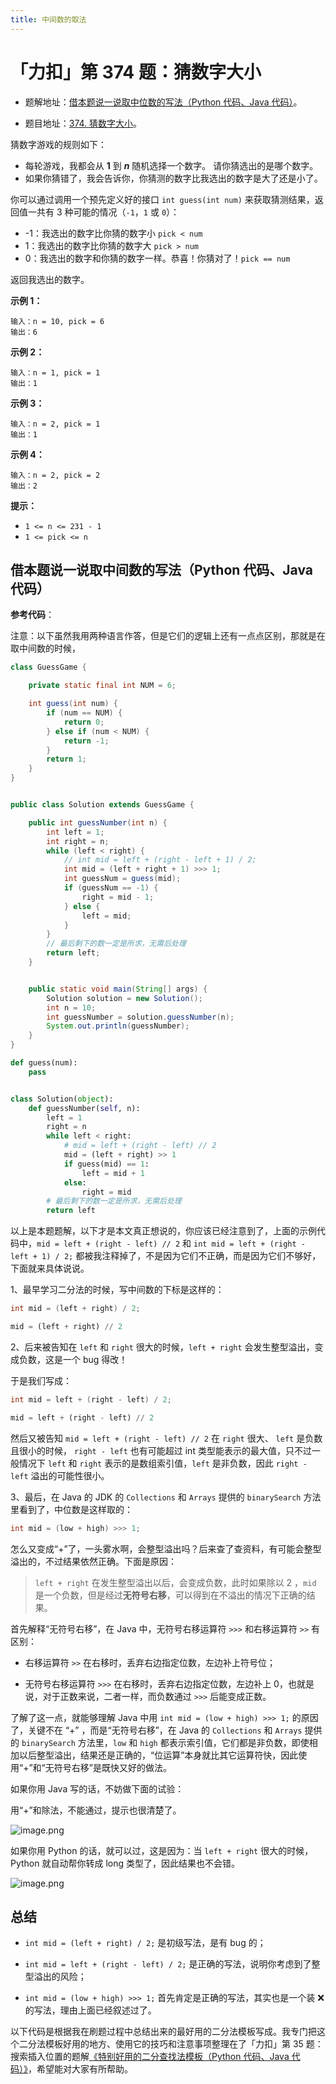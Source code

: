 ```yaml
---
title: 中间数的取法
---
```



# 「力扣」第 374 题：猜数字大小

+ 题解地址：[借本题说一说取中位数的写法（Python 代码、Java 代码）](https://leetcode-cn.com/problems/guess-number-higher-or-lower/solution/shi-fen-hao-yong-de-er-fen-cha-zhao-fa-mo-ban-pyth/)。

+ 题目地址：[374. 猜数字大小](https://leetcode-cn.com/problems/guess-number-higher-or-lower/)。

猜数字游戏的规则如下：

- 每轮游戏，我都会从 **1** 到 ***n*** 随机选择一个数字。 请你猜选出的是哪个数字。
- 如果你猜错了，我会告诉你，你猜测的数字比我选出的数字是大了还是小了。

你可以通过调用一个预先定义好的接口 `int guess(int num)` 来获取猜测结果，返回值一共有 3 种可能的情况（`-1`，`1` 或 `0`）：

- -1：我选出的数字比你猜的数字小 `pick < num`
- 1：我选出的数字比你猜的数字大 `pick > num`
- 0：我选出的数字和你猜的数字一样。恭喜！你猜对了！`pick == num`

返回我选出的数字。

**示例 1：**

```
输入：n = 10, pick = 6
输出：6
```

**示例 2：**

```
输入：n = 1, pick = 1
输出：1
```

**示例 3：**

```
输入：n = 2, pick = 1
输出：1
```

**示例 4：**

```
输入：n = 2, pick = 2
输出：2
```

 **提示：**

- `1 <= n <= 231 - 1`
- `1 <= pick <= n`

## 借本题说一说取中间数的写法（Python 代码、Java 代码）

**参考代码**：

注意：以下虽然我用两种语言作答，但是它们的逻辑上还有一点点区别，那就是在取中间数的时候，



<CodeGroup>
<CodeGroupItem title="Java">

```java
class GuessGame {

    private static final int NUM = 6;

    int guess(int num) {
        if (num == NUM) {
            return 0;
        } else if (num < NUM) {
            return -1;
        }
        return 1;
    }
}


public class Solution extends GuessGame {

    public int guessNumber(int n) {
        int left = 1;
        int right = n;
        while (left < right) {
            // int mid = left + (right - left + 1) / 2;
            int mid = (left + right + 1) >>> 1;
            int guessNum = guess(mid);
            if (guessNum == -1) {
                right = mid - 1;
            } else {
                left = mid;
            }
        }
        // 最后剩下的数一定是所求，无需后处理
        return left;
    }


    public static void main(String[] args) {
        Solution solution = new Solution();
        int n = 10;
        int guessNumber = solution.guessNumber(n);
        System.out.println(guessNumber);
    }
}
```

</CodeGroupItem>

<CodeGroupItem title="Python">

```python
def guess(num):
    pass


class Solution(object):
    def guessNumber(self, n):
        left = 1
        right = n
        while left < right:
            # mid = left + (right - left) // 2
            mid = (left + right) >> 1
            if guess(mid) == 1:
                left = mid + 1
            else:
                right = mid
        # 最后剩下的数一定是所求，无需后处理
        return left
```

</CodeGroupItem>
</CodeGroup>


以上是本题题解，以下才是本文真正想说的，你应该已经注意到了，上面的示例代码中，`mid = left + (right - left) // 2` 和 `int mid = left + (right - left + 1) / 2;` 都被我注释掉了，不是因为它们不正确，而是因为它们不够好，下面就来具体说说。

1、最早学习二分法的时候，写中间数的下标是这样的：


<CodeGroup>
<CodeGroupItem title="Java">

```java
int mid = (left + right) / 2;
```

</CodeGroupItem>

<CodeGroupItem title="Python">

```python
mid = (left + right) // 2
```

</CodeGroupItem>
</CodeGroup>

2、后来被告知在 `left` 和  `right` 很大的时候，`left + right` 会发生整型溢出，变成负数，这是一个 bug 得改！

于是我们写成：

<CodeGroup>
<CodeGroupItem title="Java">

```java
int mid = left + (right - left) / 2;
```

</CodeGroupItem>

<CodeGroupItem title="Python">

```python
mid = left + (right - left) // 2
```

</CodeGroupItem>
</CodeGroup>

然后又被告知 `mid = left + (right - left) // 2` 在 `right` 很大、 `left` 是负数且很小的时候， `right - left` 也有可能超过 int 类型能表示的最大值，只不过一般情况下 `left` 和 `right` 表示的是数组索引值，`left` 是非负数，因此 `right - left` 溢出的可能性很小。

3、最后，在 Java 的 JDK 的 `Collections` 和 `Arrays` 提供的 `binarySearch` 方法里看到了，中位数是这样取的：

```java
int mid = (low + high) >>> 1;
```

怎么又变成“+”了，一头雾水啊，会整型溢出吗？后来查了查资料，有可能会整型溢出的，不过结果依然正确。下面是原因：

> `left + right` 在发生整型溢出以后，会变成负数，此时如果除以 2 ，`mid` 是一个负数，但是经过**无符号右移**，可以得到在不溢出的情况下正确的结果。

首先解释“无符号右移”，在 Java 中，无符号右移运算符 `>>>` 和右移运算符 `>>` 有区别：

+ 右移运算符 `>>` 在右移时，丢弃右边指定位数，左边补上符号位；

+ 无符号右移运算符 `>>>` 在右移时，丢弃右边指定位数，左边补上 $0$，也就是说，对于正数来说，二者一样，而负数通过 `>>>` 后能变成正数。

了解了这一点，就能够理解 Java 中用 `int mid = (low + high) >>> 1;` 的原因了，关键不在 “+” ，而是“无符号右移”，在 Java 的 `Collections` 和 `Arrays` 提供的 `binarySearch` 方法里，`low` 和 `high` 都表示索引值，它们都是非负数，即使相加以后整型溢出，结果还是正确的，“位运算”本身就比其它运算符快，因此使用“+”和“无符号右移”是既快又好的做法。

如果你用 Java 写的话，不妨做下面的试验：

用“+”和除法，不能通过，提示也很清楚了。

![image.png](https://pic.leetcode-cn.com/049e64ded6739e8bd6955a1d5e3ef76acc0aac0ad12909bdd58772dd6d465240-image.png)

如果你用 Python 的话，就可以过，这是因为：当 `left + right` 很大的时候，Python 就自动帮你转成 long 类型了，因此结果也不会错。 

![image.png](https://pic.leetcode-cn.com/46e50c5802c6b28bafe78c7b3ca88872139844177e929259ab5d0117ba61d52d-image.png)

## 总结

+ `int mid = (left + right) / 2;` 是初级写法，是有 bug 的；

+ `int mid = left + (right - left) / 2;` 是正确的写法，说明你考虑到了整型溢出的风险；

+ `int mid = (low + high) >>> 1;` 首先肯定是正确的写法，其实也是一个装 ❌ 的写法，理由上面已经叙述过了。





<!-- ---
title: 「力扣」第 374 题：猜数字大小
date: 2017-05-25 08:00:00
author: liweiwei1419
top: false
mathjax: true
categories: 专题 2：二分查找
tags:
  - 二分查找
  - 减治算法
permalink: leetcode-algo/0374-guess-number-higher-or-lower
---
 -->



以下代码是根据我在刷题过程中总结出来的最好用的二分法模板写成。我专门把这个二分法模板好用的地方、使用它的技巧和注意事项整理在了「力扣」第 35 题：搜索插入位置的题解[《特别好用的二分查找法模板（Python 代码、Java 代码）》](https://leetcode-cn.com/problems/search-insert-position/solution/te-bie-hao-yong-de-er-fen-cha-fa-fa-mo-ban-python-/)，希望能对大家有所帮助。
